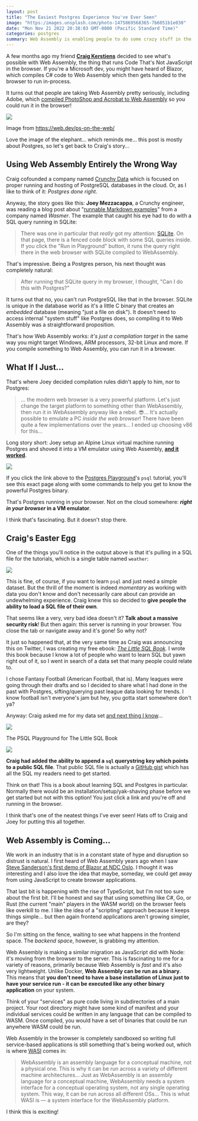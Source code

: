 ```yaml
---
layout: post
title: "The Easiest Postgres Experience You've Ever Seen"
image: "https:/images.unsplash.com/photo-1475869568365-7b6051b1e030"
date: "Mon Nov 21 2022 20:38:03 GMT-0800 (Pacific Standard Time)"
categories: postgres
summary: Web Assembly is enabling people to do some crazy stuff in the browser, including running a full PostgreSQL installation and Adobe Photoshop!      
---
```


A few months ago my friend [**Craig Kerstiens**](https://twitter.com/craigkerstiens) decided to see what's possible with Web Assembly, the thing that runs Code That's Not JavaScript in the browser. If you're a Microsoft dev, you might have heard of Blazor, which compiles C# code to Web Assembly which then gets handed to the browser to run in-process.

It turns out that people are taking Web Assembly pretty seriously, including Adobe, which [compiled PhotoShop and Acrobat to Web Assembly](https://web.dev/ps-on-the-web/) so you could run it in the browser!

![](https://blog.bigmachine.io/img/2022/11/image-8.png)

Image from https://web.dev/ps-on-the-web/

Love the image of the elephant... which reminds me... this post is mostly about Postgres, so let's get back to Craig's story...

## Using Web Assembly Entirely the Wrong Way

Craig cofounded a company named [Crunchy Data](https://www.crunchydata.com/) which is focused on proper running and hosting of PostgreSQL databases in the cloud. Or, as I like to think of it: _Postgres done right_.

Anyway, the story goes like this: **Joey Mezzacappa**, a Crunchy engineer, was reading a blog post about "[runnable Markdown examples](https://wasmer.io/posts/markdown-playgrounds-powered-by-wasm)" from a company named _Wasmer_. The example that caught his eye had to do with a SQL query running in SQLite:

> There was one in particular that _really_ got my attention: [SQLite](https://wapm.io/sqlite/sqlite). On that page, there is a fenced code block with some SQL queries inside. If you click the "Run in Playground" button, it runs the query right there in the web browser with SQLite compiled to WebAssembly.

That's impressive. Being a Postgres person, his next thought was completely natural:

> After running that SQLite query in my browser, I thought, "Can I do this with Postgres?"

It turns out that no, you can't run PostgreSQL like that in the browser. SQLite is unique in the database world as it's a little C binary that creates an _embedded_ database (meaning "just a file on disk"). It doesn't need to access internal "system stuff" like Postgres does, so compiling it to Web Assembly was a straightforward proposition.

That's how Web Assembly works: _it's just a compilation target_ in the same way you might target Windows, ARM processors, 32-bit Linux and more. If you compile something to Web Assembly, you can run it in a browser.

## What If I Just...

That's where Joey decided compilation rules didn't apply to him, nor to Postgres:

> ... the modern web browser is a very powerful platform. Let's just change the target platform to something other than WebAssembly, then run it in WebAssembly anyway like a rebel. 😎... It's actually possible to emulate a PC _inside the web browser_! There have been quite a few implementations over the years... I ended up choosing v86 for this... 

Long story short: Joey setup an Alpine Linux virtual machine running Postgres and shoved it into a VM emulator using Web Assembly, **[and it worked](https://wasmer.io/posts/markdown-playgrounds-powered-by-wasm)**.

![](/2022/11/image-4.png)

If you click the link above to the [Postgres Playground](https://wasmer.io/posts/markdown-playgrounds-powered-by-wasm)'s `psql` tutorial, you'll see this exact page along with some commands to help you get to know the powerful Postgres binary.

That's Postgres running in your browser. Not on the cloud somewhere: **_right in your browser_ in a VM emulator**.

I think that's fascinating. But it doesn't stop there.

## Craig's Easter Egg

One of the things you'll notice in the output above is that it's pulling in a SQL file for the tutorials, which is a single table named `weather`:

![](/2022/11/image-5.png)

This is fine, of course, if you want to learn `psql` and just need a simple dataset. But the thrill of the moment is indeed _momentary_ as working with data you don't know and don't necessarily care about can provide an undewhelming experience. Craig knew this so decided to **give people the ability to load a SQL file of their own**.

That seems like a very, very bad idea doesn't it? **Talk about a massive security risk**! But then again: this server is running in your browser. You close the tab or navigate away and it's gone! So why not?

It just so happened that, at the very same time as Craig was announcing this on Twitter, I was creating my free ebook: _[The Little SQL Book](https://bigmachine.io/little-sql-book/)._ I wrote this book because I know a lot of people who want to learn SQL but yawn right out of it, so I went in search of a data set that many people could relate to. 

I chose Fantasy Football (American Football, that is). Many leagues were going through their drafts and so I decided to share what I had done in the past with Postgres, sifting/querying past league data looking for trends. I know football isn't everyone's jam but hey, you gotta start somewhere don't ya?

Anyway: Craig asked me for my data set [and next thing I know](https://www.crunchydata.com/developers/playground?sql=https://gist.githubusercontent.com/craigkerstiens/2297d5fce53832a73c975e94e6a7f0c8/raw/7d858bdb9ecd8bd1445425fa948197b655804e31/ff.sql)...

![](/2022/11/image-6.png)

The PSQL Playground for The Little SQL Book

![](/2022/11/image-7.png)

**Craig had added the ability to append a `sql` querystring key which points to a public SQL file**. That public SQL file is actually a [GitHub gist](https://gist.githubusercontent.com/craigkerstiens/2297d5fce53832a73c975e94e6a7f0c8/raw/7d858bdb9ecd8bd1445425fa948197b655804e31/ff.sql) which has all the SQL my readers need to get started.

Think on that! This is a book about learning SQL and Postgres in particular. Normally there would be an installation/setup/yak-shaving phase before we get started but not with this option! You just click a link and you're off and running in the browser.

I think that's one of the neatest things I've ever seen! Hats off to Craig and Joey for putting this all together.

## Web Assembly is Coming...

We work in an industry that is in a constant state of hype and disruption so distrust is natural. I first heard of Web Assembly years ago when I saw [Steve Sanderson's first demo of Blazor at NDC Oslo](https://www.youtube.com/watch?v=uW-Kk7Qpv5U). I thought it was interesting and I also love the idea that maybe, someday, we could get away from using JavaScript to create browser applications.

That last bit is happening with the rise of TypeScript, but I'm not too sure about the first bit. I'll be honest and say that using something like C#, Go, or Rust (the current "main" players in the WASM world) on the browser feels like overkill to me. I like the idea of a "scripting" approach because it keeps things simple... but then again frontend applications aren't growing simpler, are they?

So I'm sitting on the fence, waiting to see what happens in the frontend space. The _backend space_, however, is grabbing my attention.

Web Assembly is making a similar migration as JavaScript did with Node: it's moving from the browser to the server. This is fascinating to me for a variety of reasons, primarily because Web Assembly is _fast_ and it's also very lightweight. Unlike Docker, **Web Assembly can be run as a binary**. This means that **you don't need to have a base installation of Linux just to have your service run - it can be executed like any other binary application** on your system.

Think of your "services" as pure code living in subdirectories of a main project. Your root directory might have some kind of manifest and your individual services could be written in any language that can be compiled to WASM. Once compiled, you would have a set of binaries that could be run anywhere WASM could be run.

Web Assembly in the browser is completely sandboxed so writing full service-based applications is still something that's being worked out, which is where [WASI](https://hacks.mozilla.org/2019/03/standardizing-wasi-a-webassembly-system-interface/) comes in:

> WebAssembly is an assembly language for a conceptual machine, not a physical one. This is why it can be run across a variety of different machine architectures... Just as WebAssembly is an assembly language for a conceptual machine, WebAssembly needs a system interface for a conceptual operating system, not any single operating system. This way, it can be run across all different OSs... This is what WASI is — a system interface for the WebAssembly platform.

I think this is exciting!
